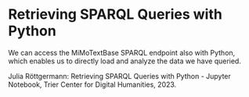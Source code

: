 # Retrieving SPARQL Queries with Python

We can access the MiMoTextBase SPARQL endpoint also with Python, which enables us to directly load and analyze the data we have queried.

Julia Röttgermann: Retrieving SPARQL Queries with Python - Jupyter Notebook, Trier Center for Digital Humanities, 2023. 
